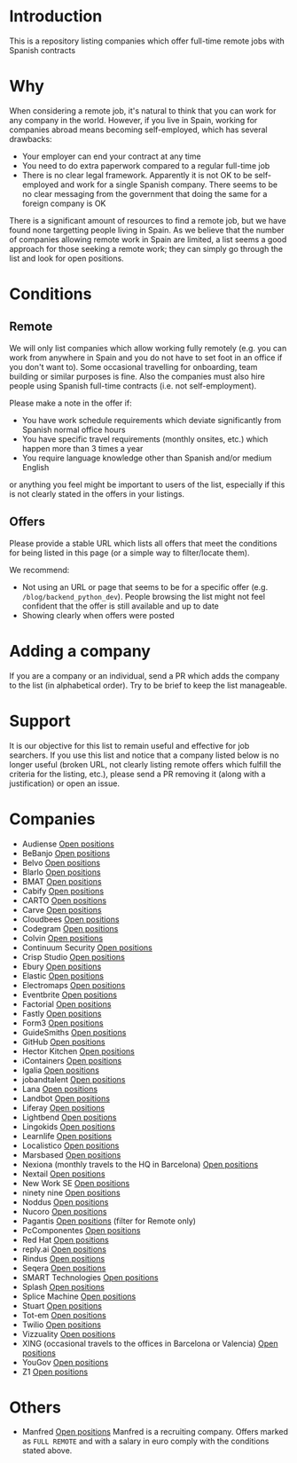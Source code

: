 # Introduction

This is a repository listing companies which offer full-time remote jobs with
Spanish contracts

# Why

When considering a remote job, it's natural to think that you can work for any
company in the world. However, if you live in Spain, working for companies
abroad means becoming self-employed, which has several drawbacks:

* Your employer can end your contract at any time
* You need to do extra paperwork compared to a regular full-time job
* There is no clear legal framework. Apparently it is not OK to be self-employed
  and work for a single Spanish company. There seems to be no clear messaging
  from the government that doing the same for a foreign company is OK

There is a significant amount of resources to find a remote job, but we have
found none targetting people living in Spain. As we believe that the number of
companies allowing remote work in Spain are limited, a list seems a good
approach for those seeking a remote work; they can simply go through the list
and look for open positions.

# Conditions

## Remote

We will only list companies which allow working fully remotely (e.g. you can
work from anywhere in Spain and you do not have to set foot in an office if you
don't want to). Some occasional travelling for onboarding, team building or
similar purposes is fine. Also the companies must also hire people using
Spanish full-time contracts (i.e. not self-employment).

Please make a note in the offer if:

* You have work schedule requirements which deviate significantly from Spanish
  normal office hours
* You have specific travel requirements (monthly onsites, etc.) which happen
  more than 3 times a year
* You require language knowledge other than Spanish and/or medium English

or anything you feel might be important to users of the list, especially if
this is not clearly stated in the offers in your listings.

## Offers

Please provide a stable URL which lists all offers that meet the conditions
for being listed in this page (or a simple way to filter/locate them).

We recommend:

* Not using an URL or page that seems to be for a specific offer (e.g.
  `/blog/backend_python_dev`). People browsing the list might not feel
  confident that the offer is still available and up to date
* Showing clearly when offers were posted

# Adding a company

If you are a company or an individual, send a PR which adds the company to the
list (in alphabetical order). Try to be brief to keep the list manageable.

# Support

It is our objective for this list to remain useful and effective for job
searchers. If you use this list and notice that a company listed below is no
longer useful (broken URL, not clearly listing remote offers which fulfill
the criteria for the listing, etc.), please send a PR removing it (along
with a justification) or open an issue.

# Companies

* Audiense [Open positions](http://aboutus.audiense.com/careers)
* BeBanjo [Open positions](https://bebanjo.com/careers)
* Belvo [Open positions](https://angel.co/company/belvo/jobs)
* Blarlo [Open positions](https://github.com/blarlo/remote-job-offers)
* BMAT [Open positions](https://bmat.bamboohr.com/jobs/)
* Cabify [Open positions](https://cabify.com/es/jobs)
* CARTO [Open positions](https://carto.com/careers/)
* Carve [Open positions](https://angel.co/company/carve-2/jobs)
* Cloudbees [Open positions](https://www.cloudbees.com/careers/job)
* Codegram [Open positions](https://www.codegram.com/careers)
* Colvin [Open positions](https://www.linkedin.com/company/colvin/jobs/)
* Continuum Security [Open positions](https://iriusrisk.com/resources/careers/)
* Crisp Studio [Open positions](https://weworkremotely.com/company/crisp-studio)
* Ebury [Open positions](https://careers.ebury.com/)
* Elastic [Open positions](https://www.elastic.co/about/careers/)
* Electromaps [Open positions](https://www.electromaps.com/articulo/unete-al-equipo-electromaps)
* Eventbrite [Open positions](https://www.eventbritecareers.com/jobs/search?page=1&country_codes%5B%5D=ES&cities%5B%5D=Remote&query=)
* Factorial [Open positions](https://factorialhr.com/join-factorial)
* Fastly [Open positions](https://www.fastly.com/about/careers)
* Form3 [Open positions](https://form3.tech/careers)
* GuideSmiths [Open positions](https://www.guidesmiths.com/careers)
* GitHub [Open positions](https://github.com/about/careers)
* Hector Kitchen [Open positions](https://hectorkitchen.recruitee.com/#section-121611)
* iContainers [Open positions](https://www.notion.so/Open-Positions-in-iContainers-a3f291c528bd4e60969b7206b09a3d0b)
* Igalia [Open positions](https://www.igalia.com/jobs/)
* jobandtalent [Open positions](https://jobandtalent.bamboohr.com/jobs/)
* Lana [Open positions](https://boards.greenhouse.io/lana/)
* Landbot [Open positions](https://jobs.landbot.io/)
* Liferay [Open positions](https://jobs.jobvite.com/careers/liferay)
* Lightbend [Open positions](https://www.lightbend.com/company/careers)
* Lingokids [Open positions](https://hire.withgoogle.com/public/jobs/lingokidscom)
* Learnlife [Open positions](https://learnlife.com/work-with-us)
* Localistico [Open positions](https://angel.co/company/localistico)
* Marsbased [Open positions](https://marsbased.com/es/jobs/)
* Nexiona (monthly travels to the HQ in Barcelona) [Open positions](https://angel.co/company/nexiona/jobs)
* Nextail [Open positions](https://nextaillabs.recruitee.com/)
* New Work SE [Open positions](https://www.new-work.se/en/career/vacancies)
* ninety nine [Open positions](https://www.notion.so/Open-positions-6f9c67b1a7364caa80579d3cf3a55081)
* Noddus [Open positions](https://www.enterprise.noddus.com/careers)
* Nucoro [Open positions](https://careers.nucoro.com/)
* Pagantis [Open positions](https://apply.workable.com/pagantis/) (filter for Remote only)
* PcComponentes [Open positions](https://www.pccomponentes.com/trabaja-con-nosotros)
* Red Hat [Open positions](https://global-redhat.icims.com/jobs/search?ss=1&searchLocation=13549--Remote)
* reply.ai [Open positions](https://replyai.bamboohr.com/jobs/)
* Rindus [Open positions](https://rindus-jobs.personio.de/search?language=en&query=remote)
* Seqera [Open positions](https://seqera.io/jobs/)
* SMART Technologies [Open positions](https://smarttechnologies.recruiterbox.com/?country=Spain&q=&limit=25)
* Splash [Open positions](https://splashthat.com/careers)
* Splice Machine [Open positions](https://jobs.lever.co/splicemachine/)
* Stuart [Open positions](https://stuart.com/careers/)
* Tot-em [Open positions](https://www.linkedin.com/jobs/view/1921295220/)
* Twilio [Open positions](https://boards.greenhouse.io/twilio/)
* Vizzuality [Open positions](https://vizzuality.bamboohr.com/jobs/)
* XING (occasional travels to the offices in Barcelona or Valencia) [Open positions](https://www.xing.com/jobs/search?page=1&utf8=%E2%9C%93&nrs=1&sc_o=jobs_search_button&keywords=xing&location=barcelona&radius=)
* YouGov [Open positions](https://jobs.yougov.com/jobs)
* Z1 [Open positions](https://z1.digital/careers)

# Others

* Manfred [Open positions](https://github.com/getmanfred/offers/wiki) Manfred is
  a recruiting company. Offers marked as `FULL REMOTE` and with a salary in euro
  comply with the conditions stated above.

